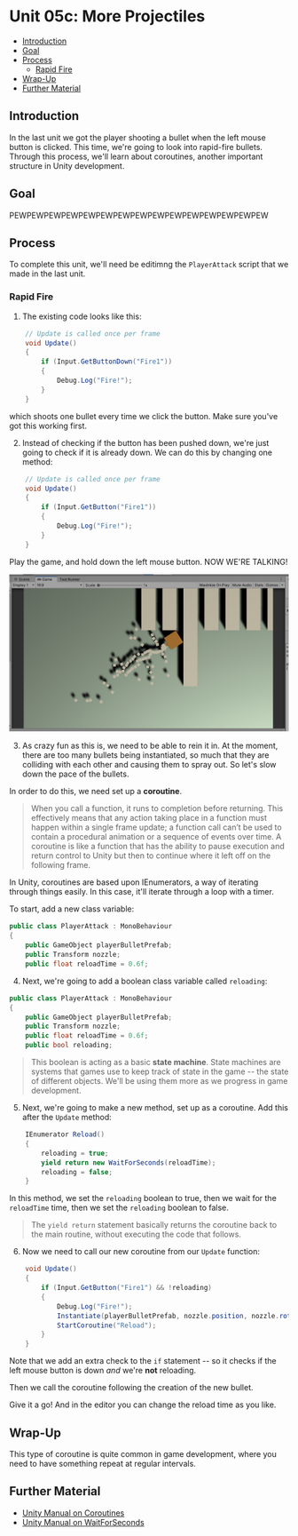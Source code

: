 # Unit 05c: More Projectiles  <!-- omit in toc -->

- [Introduction](#introduction)
- [Goal](#goal)
- [Process](#process)
  - [Rapid Fire](#rapid-fire)
- [Wrap-Up](#wrap-up)
- [Further Material](#further-material)

## Introduction

In the last unit we got the player shooting a bullet when the left mouse button is clicked. This time, we're going to look into rapid-fire bullets. Through this process, we'll learn about coroutines, another important structure in Unity development.

## Goal

PEWPEWPEWPEWPEWPEWPEWPEWPEWPEWPEWPEWPEWPEWPEW

## Process

To complete this unit, we'll need be editimng the `PlayerAttack` script that we made in the last unit.

### Rapid Fire

1. The existing code looks like this:

```C#
    // Update is called once per frame
    void Update()
    {
        if (Input.GetButtonDown("Fire1"))
        {
            Debug.Log("Fire!");
        }
    }
```

which shoots one bullet every time we click the button. Make sure you've got this working first.

2. Instead of checking if the button has been pushed down, we're just going to check if it is already down. We can do this by changing one method:

```C#
    // Update is called once per frame
    void Update()
    {
        if (Input.GetButton("Fire1"))
        {
            Debug.Log("Fire!");
        }
    }
```

Play the game, and hold down the left mouse button. NOW WE'RE TALKING!

![Bullet Spray](images/05c_BulletSpray.png)

3. As crazy fun as this is, we need to be able to rein it in. At the moment, there are too many bullets being instantiated, so much that they are colliding with each other and causing them to spray out. So let's slow down the pace of the bullets.

In order to do this, we need set up a **coroutine**.

> When you call a function, it runs to completion before returning. This effectively means that any action taking place in a function must happen within a single frame update; a function call can’t be used to contain a procedural animation or a sequence of events over time. A coroutine is like a function that has the ability to pause execution and return control to Unity but then to continue where it left off on the following frame.

In Unity, coroutines are based upon IEnumerators, a way of iterating through things easily. In this case, it'll iterate through a loop with a timer.

To start, add a new class variable:

```C#
public class PlayerAttack : MonoBehaviour
{
    public GameObject playerBulletPrefab;
    public Transform nozzle;
    public float reloadTime = 0.6f;
```

4. Next, we're going to add a boolean class variable called `reloading`:

```C#
public class PlayerAttack : MonoBehaviour
{
    public GameObject playerBulletPrefab;
    public Transform nozzle;
    public float reloadTime = 0.6f;
    public bool reloading;
```

> This boolean is acting as a basic **state machine**. State machines are systems that games use to keep track of state in the game -- the state of different objects. We'll be using them more as we progress in game development.

5. Next, we're going to make a new method, set up as a coroutine. Add this after the `Update` method:

```C#
    IEnumerator Reload()
    {
        reloading = true;
        yield return new WaitForSeconds(reloadTime);
        reloading = false;
    }
```

In this method, we set the `reloading` boolean to true, then we wait for the `reloadTime` time, then we set the `reloading` boolean to false.

> The `yield return` statement basically returns the coroutine back to the main routine, without executing the code that follows.

6. Now we need to call our new coroutine from our `Update` function:

```C#
    void Update()
    {
        if (Input.GetButton("Fire1") && !reloading)
        {
            Debug.Log("Fire!");
            Instantiate(playerBulletPrefab, nozzle.position, nozzle.rotation);
            StartCoroutine("Reload");
        }
    }
```

Note that we add an extra check to the `if` statement -- so it checks if the left mouse button is down *and* we're **not** reloading.

Then we call the coroutine following the creation of the new bullet.

Give it a go! And in the editor you can change the reload time as you like.

## Wrap-Up

This type of coroutine is quite common in game development, where you need to have something repeat at regular intervals.

## Further Material
- [Unity Manual on Coroutines](https://docs.unity3d.com/Manual/Coroutines.html)
- [Unity Manual on WaitForSeconds](https://docs.unity3d.com/ScriptReference/WaitForSeconds.html)